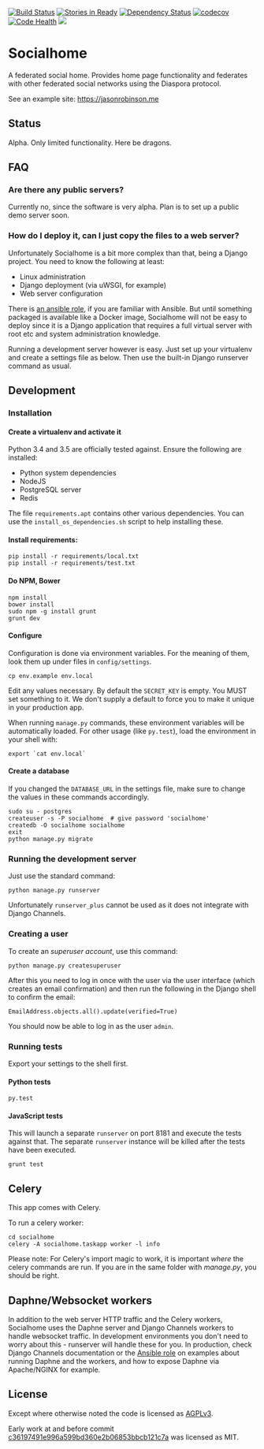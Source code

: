 [![Build Status](https://travis-ci.org/jaywink/socialhome.svg?branch=master)](https://travis-ci.org/jaywink/socialhome) [![Stories in Ready](https://badge.waffle.io/jaywink/socialhome.png?label=ready&title=Ready)](https://waffle.io/jaywink/socialhome) [![Dependency Status](https://gemnasium.com/badges/github.com/jaywink/socialhome.svg)](https://gemnasium.com/github.com/jaywink/socialhome) [![codecov](https://codecov.io/gh/jaywink/socialhome/branch/master/graph/badge.svg)](https://codecov.io/gh/jaywink/socialhome) [![Code Health](https://landscape.io/github/jaywink/socialhome/master/landscape.svg?style=flat)](https://landscape.io/github/jaywink/socialhome/master) [![](https://img.shields.io/badge/license-AGPLv3-red.svg)](https://tldrlegal.com/license/gnu-affero-general-public-license-v3-(agpl-3.0))

# Socialhome

A federated social home. Provides home page functionality and federates with other federated social networks using the Diaspora protocol.

See an example site: https://jasonrobinson.me

## Status

Alpha. Only limited functionality. Here be dragons.

## FAQ

### Are there any public servers?

Currently no, since the software is very alpha. Plan is to set up a public demo server soon.

### How do I deploy it, can I just copy the files to a web server?

Unfortunately Socialhome is a bit more complex than that, being a Django project. You need to know the following at least:
* Linux administration
* Django deployment (via uWSGI, for example)
* Web server configuration

There is [an ansible role](https://github.com/jaywink/ansible-socialhome), if you are familiar with Ansible. But until something packaged is available like a Docker image, Socialhome will not be easy to deploy since it is a Django application that requires a full virtual server with root etc and system administration knowledge.

Running a development server however is easy. Just set up your virtualenv and create a settings file as below. Then use the built-in Django runserver command as usual.

## Development

### Installation

#### Create a virtualenv and activate it

Python 3.4 and 3.5 are officially tested against. Ensure the following are installed:

* Python system dependencies
* NodeJS
* PostgreSQL server
* Redis

The file `requirements.apt` contains other various dependencies. You can use the `install_os_dependencies.sh` script to help installing these.

#### Install requirements:

    pip install -r requirements/local.txt
    pip install -r requirements/test.txt
    
#### Do NPM, Bower

    npm install
    bower install
    sudo npm -g install grunt
    grunt dev
    
#### Configure

Configuration is done via environment variables. For the meaning of them, look them up under files in `config/settings`. 

    cp env.example env.local
    
Edit any values necessary. By default the `SECRET_KEY` is empty. You MUST set something to it. We don't supply a default to force you to make it unique in your production app.
    
When running `manage.py` commands, these environment variables will be automatically loaded. For other usage (like `py.test`), load the environment in your shell with:

    export `cat env.local`
    
#### Create a database

If you changed the `DATABASE_URL` in the settings file, make sure to change the values in these commands accordingly. 

    sudo su - postgres
    createuser -s -P socialhome  # give password 'socialhome'
    createdb -O socialhome socialhome
    exit
    python manage.py migrate
    
### Running the development server

Just use the standard command:

    python manage.py runserver
    
Unfortunately `runserver_plus` cannot be used as it does not integrate with Django Channels.
    
### Creating a user

To create an *superuser account*, use this command:

    python manage.py createsuperuser

After this you need to log in once with the user via the user interface (which creates an email confirmation) and then run the following in the Django shell to confirm the email:

    EmailAddress.objects.all().update(verified=True)
    
You should now be able to log in as the user `admin`.

### Running tests

Export your settings to the shell first.

#### Python tests

    py.test
    
#### JavaScript tests

This will launch a separate `runserver` on port 8181 and execute the tests against that. The separate `runserver` instance will be killed after the tests have been executed.

    grunt test

## Celery

This app comes with Celery.

To run a celery worker:

    cd socialhome
    celery -A socialhome.taskapp worker -l info

Please note: For Celery's import magic to work, it is important *where* the celery commands are run. If you are in the same folder with *manage.py*, you should be right.

## Daphne/Websocket workers

In addition to the web server HTTP traffic and the Celery workers, Socialhome uses the Daphne server and Django Channels workers to handle websocket traffic. In development environments you don't need to worry about this - runserver will handle these for you. In production, check Django Channels documentation or the [Ansible role](https://github.com/jaywink/ansible-socialhome) on examples about running Daphne and the workers, and how to expose Daphne via Apache/NGINX for example.

## License

Except where otherwise noted the code is licensed as [AGPLv3](https://tldrlegal.com/license/gnu-affero-general-public-license-v3-(agpl-3.0)).

Early work at and before commit [c36197491e996a599bd360e2b06853bbcb121c7a](https://github.com/jaywink/socialhome/commit/c36197491e996a599bd360e2b06853bbcb121c7a) was licensed as MIT.
